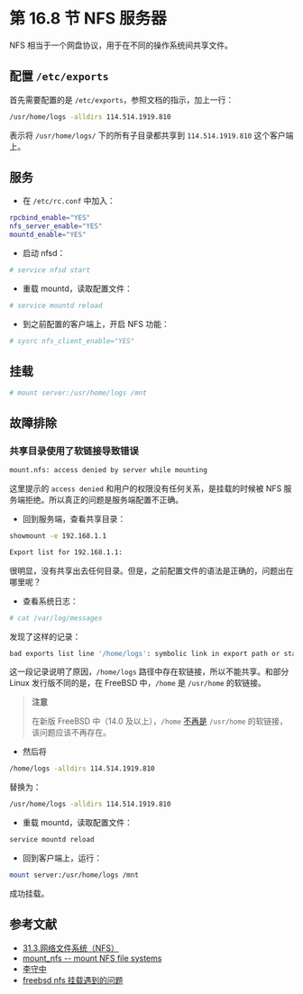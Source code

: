 # 第 16.8 节 NFS 服务器

NFS 相当于一个网盘协议，用于在不同的操作系统间共享文件。

##  配置 `/etc/exports`
首先需要配置的是 `/etc/exports`，参照文档的指示，加上一行：

```sh
/usr/home/logs -alldirs 114.514.1919.810
```

表示将 `/usr/home/logs/` 下的所有子目录都共享到 `114.514.1919.810` 这个客户端上。

## 服务

- 在 `/etc/rc.conf` 中加入：

```sh
rpcbind_enable="YES"
nfs_server_enable="YES"
mountd_enable="YES"
```

- 启动 nfsd：

```sh
# service nfsd start
```

- 重载 mountd，读取配置文件：

```sh
# service mountd reload
```

- 到之前配置的客户端上，开启 NFS 功能：

```sh
# sysrc nfs_client_enable="YES"
```

## 挂载

```sh
# mount server:/usr/home/logs /mnt
```

## 故障排除

### 共享目录使用了软链接导致错误


```sh
mount.nfs: access denied by server while mounting
```

这里提示的 `access denied` 和用户的权限没有任何关系，是挂载的时候被 NFS 服务端拒绝。所以真正的问题是服务端配置不正确。

- 回到服务端，查看共享目录：

```sh
showmount -e 192.168.1.1
```

```sh
Export list for 192.168.1.1:
```
很明显，没有共享出去任何目录。但是，之前配置文件的语法是正确的，问题出在哪里呢？

- 查看系统日志：

```sh
# cat /var/log/messages
```
发现了这样的记录：

```sh
bad exports list line '/home/logs': symbolic link in export path or statfs failed
```

这一段记录说明了原因，`/home/logs` 路径中存在软链接，所以不能共享。和部分 Linux 发行版不同的是，在 FreeBSD 中，`/home` 是 `/usr/home` 的软链接。

>**注意**
>
>在新版 FreeBSD 中（14.0 及以上），`/home` [不再是](https://cgit.freebsd.org/src/commit/?id=bbb2d2ce4220) `/usr/home` 的软链接，该问题应该不再存在。

- 然后将

```sh
/home/logs -alldirs 114.514.1919.810
```

替换为：

```sh
/usr/home/logs -alldirs 114.514.1919.810
```

- 重载 mountd，读取配置文件：

```sh
service mountd reload
```

- 回到客户端上，运行：

```sh
mount server:/usr/home/logs /mnt
```

成功挂载。

## 参考文献

- [31.3.网络文件系统（NFS）](https://handbook.bsdcn.org/di-31-zhang-wang-luo-fu-wu-qi/31.3.-wang-luo-wen-jian-xi-tong-nfs.html)
- [mount_nfs -- mount NFS file systems](https://www.freebsd.org/cgi/man.cgi?mount_nfs(8))
- [李守中](https://note.lishouzhong.com/article/translation/sitemap-index.html)
- [freebsd nfs 挂载遇到的问题](https://blog.51cto.com/chhquan/1708250)

